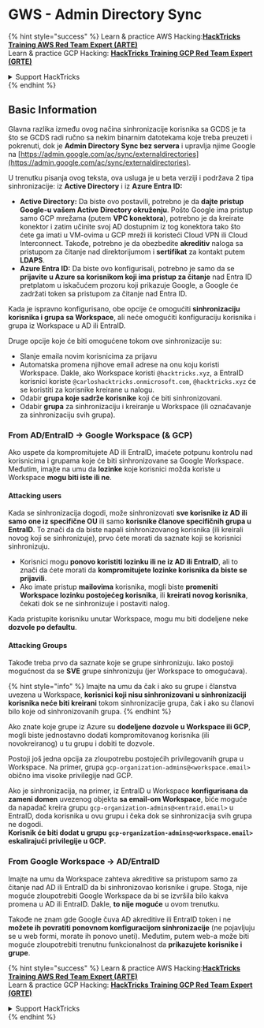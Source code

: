 # GWS - Admin Directory Sync

{% hint style="success" %}
Learn & practice AWS Hacking:<img src="../../../.gitbook/assets/image (1) (1) (1).png" alt="" data-size="line">[**HackTricks Training AWS Red Team Expert (ARTE)**](https://training.hacktricks.xyz/courses/arte)<img src="../../../.gitbook/assets/image (1) (1) (1).png" alt="" data-size="line">\
Learn & practice GCP Hacking: <img src="../../../.gitbook/assets/image (2).png" alt="" data-size="line">[**HackTricks Training GCP Red Team Expert (GRTE)**<img src="../../../.gitbook/assets/image (2).png" alt="" data-size="line">](https://training.hacktricks.xyz/courses/grte)

<details>

<summary>Support HackTricks</summary>

* Check the [**subscription plans**](https://github.com/sponsors/carlospolop)!
* **Join the** 💬 [**Discord group**](https://discord.gg/hRep4RUj7f) or the [**telegram group**](https://t.me/peass) or **follow** us on **Twitter** 🐦 [**@hacktricks\_live**](https://twitter.com/hacktricks_live)**.**
* **Share hacking tricks by submitting PRs to the** [**HackTricks**](https://github.com/carlospolop/hacktricks) and [**HackTricks Cloud**](https://github.com/carlospolop/hacktricks-cloud) github repos.

</details>
{% endhint %}

## Basic Information

Glavna razlika između ovog načina sinhronizacije korisnika sa GCDS je ta što se GCDS radi ručno sa nekim binarnim datotekama koje treba preuzeti i pokrenuti, dok je **Admin Directory Sync bez servera** i upravlja njime Google na [https://admin.google.com/ac/sync/externaldirectories](https://admin.google.com/ac/sync/externaldirectories).

U trenutku pisanja ovog teksta, ova usluga je u beta verziji i podržava 2 tipa sinhronizacije: iz **Active Directory** i iz **Azure Entra ID:**

* **Active Directory:** Da biste ovo postavili, potrebno je da **dajte pristup Google-u vašem Active Directory okruženju**. Pošto Google ima pristup samo GCP mrežama (putem **VPC konektora**), potrebno je da kreirate konektor i zatim učinite svoj AD dostupnim iz tog konektora tako što ćete ga imati u VM-ovima u GCP mreži ili koristeći Cloud VPN ili Cloud Interconnect. Takođe, potrebno je da obezbedite **akreditiv** naloga sa pristupom za čitanje nad direktorijumom i **sertifikat** za kontakt putem **LDAPS**.
* **Azure Entra ID:** Da biste ovo konfigurisali, potrebno je samo da se **prijavite u Azure sa korisnikom koji ima pristup za čitanje** nad Entra ID pretplatom u iskačućem prozoru koji prikazuje Google, a Google će zadržati token sa pristupom za čitanje nad Entra ID.

Kada je ispravno konfigurisano, obe opcije će omogućiti **sinhronizaciju korisnika i grupa sa Workspace**, ali neće omogućiti konfiguraciju korisnika i grupa iz Workspace u AD ili EntraID.

Druge opcije koje će biti omogućene tokom ove sinhronizacije su:

* Slanje emaila novim korisnicima za prijavu
* Automatska promena njihove email adrese na onu koju koristi Workspace. Dakle, ako Workspace koristi `@hacktricks.xyz`, a EntraID korisnici koriste `@carloshacktricks.onmicrosoft.com`, `@hacktricks.xyz` će se koristiti za korisnike kreirane u nalogu.
* Odabir **grupa koje sadrže korisnike** koji će biti sinhronizovani.
* Odabir **grupa** za sinhronizaciju i kreiranje u Workspace (ili označavanje za sinhronizaciju svih grupa).

### From AD/EntraID -> Google Workspace (& GCP)

Ako uspete da kompromitujete AD ili EntraID, imaćete potpunu kontrolu nad korisnicima i grupama koje će biti sinhronizovane sa Google Workspace.\
Međutim, imajte na umu da **lozinke** koje korisnici možda koriste u Workspace **mogu biti iste ili ne**.

#### Attacking users

Kada se sinhronizacija dogodi, može sinhronizovati **sve korisnike iz AD ili samo one iz specifične OU** ili samo **korisnike članove specifičnih grupa u EntraID**. To znači da da biste napali sinhronizovanog korisnika (ili kreirali novog koji se sinhronizuje), prvo ćete morati da saznate koji se korisnici sinhronizuju.

* Korisnici mogu **ponovo koristiti lozinku ili ne iz AD ili EntraID**, ali to znači da ćete morati da **kompromitujete lozinke korisnika da biste se prijavili**.
* Ako imate pristup **mailovima** korisnika, mogli biste **promeniti Workspace lozinku postojećeg korisnika**, ili **kreirati novog korisnika**, čekati dok se ne sinhronizuje i postaviti nalog.

Kada pristupite korisniku unutar Workspace, mogu mu biti dodeljene neke **dozvole po defaultu**.

#### Attacking Groups

Takođe treba prvo da saznate koje se grupe sinhronizuju. Iako postoji mogućnost da se **SVE** grupe sinhronizuju (jer Workspace to omogućava).

{% hint style="info" %}
Imajte na umu da čak i ako su grupe i članstva uvezena u Workspace, **korisnici koji nisu sinhronizovani u sinhronizaciji korisnika neće biti kreirani** tokom sinhronizacije grupa, čak i ako su članovi bilo koje od sinhronizovanih grupa.
{% endhint %}

Ako znate koje grupe iz Azure su **dodeljene dozvole u Workspace ili GCP**, mogli biste jednostavno dodati kompromitovanog korisnika (ili novokreiranog) u tu grupu i dobiti te dozvole.

Postoji još jedna opcija za zloupotrebu postojećih privilegovanih grupa u Workspace. Na primer, grupa `gcp-organization-admins@<workspace.email>` obično ima visoke privilegije nad GCP.

Ako je sinhronizacija, na primer, iz EntraID u Workspace **konfigurisana da zameni domen** uvezenog objekta **sa email-om Workspace**, biće moguće da napadač kreira grupu `gcp-organization-admins@<entraid.email>` u EntraID, doda korisnika u ovu grupu i čeka dok se sinhronizacija svih grupa ne dogodi.\
**Korisnik će biti dodat u grupu `gcp-organization-admins@<workspace.email>` eskalirajući privilegije u GCP.**

### From Google Workspace -> AD/EntraID

Imajte na umu da Workspace zahteva akreditive sa pristupom samo za čitanje nad AD ili EntraID da bi sinhronizovao korisnike i grupe. Stoga, nije moguće zloupotrebiti Google Workspace da bi se izvršila bilo kakva promena u AD ili EntraID. Dakle, **to nije moguće** u ovom trenutku.

Takođe ne znam gde Google čuva AD akreditive ili EntraID token i ne **možete ih povratiti ponovnom konfiguracijom sinhronizacije** (ne pojavljuju se u web formi, morate ih ponovo uneti). Međutim, putem web-a može biti moguće zloupotrebiti trenutnu funkcionalnost da **prikazujete korisnike i grupe**.

{% hint style="success" %}
Learn & practice AWS Hacking:<img src="../../../.gitbook/assets/image (1) (1) (1).png" alt="" data-size="line">[**HackTricks Training AWS Red Team Expert (ARTE)**](https://training.hacktricks.xyz/courses/arte)<img src="../../../.gitbook/assets/image (1) (1) (1).png" alt="" data-size="line">\
Learn & practice GCP Hacking: <img src="../../../.gitbook/assets/image (2).png" alt="" data-size="line">[**HackTricks Training GCP Red Team Expert (GRTE)**<img src="../../../.gitbook/assets/image (2).png" alt="" data-size="line">](https://training.hacktricks.xyz/courses/grte)

<details>

<summary>Support HackTricks</summary>

* Check the [**subscription plans**](https://github.com/sponsors/carlospolop)!
* **Join the** 💬 [**Discord group**](https://discord.gg/hRep4RUj7f) or the [**telegram group**](https://t.me/peass) or **follow** us on **Twitter** 🐦 [**@hacktricks\_live**](https://twitter.com/hacktricks_live)**.**
* **Share hacking tricks by submitting PRs to the** [**HackTricks**](https://github.com/carlospolop/hacktricks) and [**HackTricks Cloud**](https://github.com/carlospolop/hacktricks-cloud) github repos.

</details>
{% endhint %}
